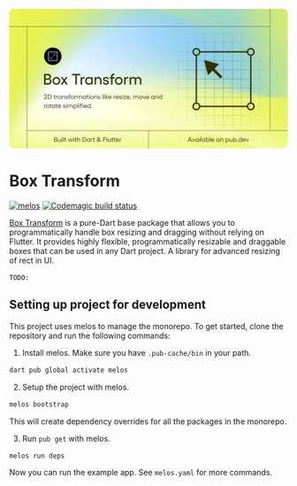 ![Banner](docs/assets/banner.png)

# Box Transform

[![melos](https://img.shields.io/badge/maintained%20with-melos-f700ff.svg?style=flat-square)](https://github.com/invertase/melos) [![Codemagic build status](https://api.codemagic.io/apps/63dd4d4ae6be1d561b8f45d2/63dd4d4ae6be1d561b8f45d1/status_badge.svg)](https://codemagic.io/apps/63dd4d4ae6be1d561b8f45d2/63dd4d4ae6be1d561b8f45d1/latest_build)

[Box Transform](github) is a pure-Dart base package that allows you to programmatically handle box resizing and dragging without relying on Flutter. It provides highly flexible, programmatically resizable and draggable boxes that can be used in any Dart project.
A library for advanced resizing of rect in UI.

```
TODO:
```

## Setting up project for development

This project uses melos to manage the monorepo. To get started, clone the repository and run the following commands:

1. Install melos. Make sure you have `.pub-cache/bin` in your path.

```bash
dart pub global activate melos
```

2. Setup the project with melos.

```bash
melos bootstrap
```

This will create dependency overrides for all the packages in the monorepo.

3. Run `pub get` with melos.

```bash
melos run deps
```

Now you can run the example app. See `melos.yaml` for more commands.

[github]: https://github.com/BirjuVachhani/rect_resizer
[pubdev]: https://pub.dev/packages/rect_resizer